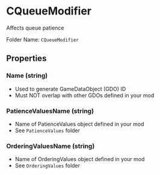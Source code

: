# CQueueModifier

Affects queue patience

Folder Name: `CQueueModifier`

## Properties

### Name (string)

* Used to generate GameDataObject (GDO) ID
* Must NOT overlap with other GDOs defined in your mod

### PatienceValuesName (string)

* Name of PatienceValues object defined in your mod
* See `PatienceValues` folder

### OrderingValuesName (string)

* Name of OrderingValues object defined in your mod
* See `OrderingValues` folder
